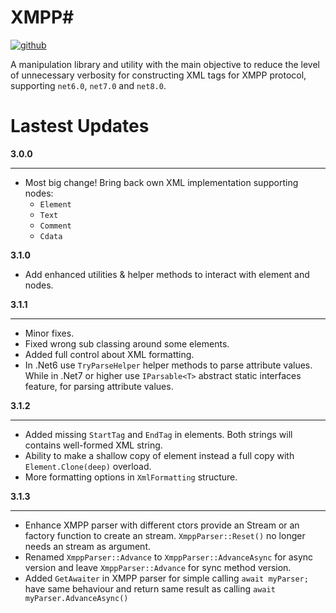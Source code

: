 ﻿# XMPP#

[![github](https://img.shields.io/badge/XmppSharp-1?style=plastic&logo=github&label=Github)](https://github.com/nathan130200/XmppSharp)

A manipulation library and utility with the main objective to reduce the level of unnecessary verbosity for constructing XML tags for XMPP protocol, supporting `net6.0`, `net7.0` and `net8.0`.

# Lastest Updates

**3.0.0**
____
- Most big change! Bring back own XML implementation supporting nodes:
	- `Element`
	- `Text`
	- `Comment`
	- `Cdata`

**3.1.0**
- Add enhanced utilities & helper methods to interact with element and nodes.

**3.1.1**
____
- Minor fixes.
- Fixed wrong sub classing around some elements.
- Added full control about XML formatting.
- In .Net6 use `TryParseHelper` helper methods to parse attribute values. While in .Net7 or higher use `IParsable<T>` abstract static interfaces feature, for parsing attribute values.

**3.1.2**
____
- Added missing `StartTag` and `EndTag` in elements. Both strings will contains well-formed XML string.
- Ability to make a shallow copy of element instead a full copy with `Element.Clone(deep)` overload.
- More formatting options in `XmlFormatting` structure.

**3.1.3**
____
- Enhance XMPP parser with different ctors provide an Stream or an factory function to create an stream. `XmppParser::Reset()` no longer needs an stream as argument.
- Renamed `XmppParser::Advance` to `XmppParser::AdvanceAsync` for async version and leave `XmppParser::Advance` for sync method version.
- Added `GetAwaiter` in XMPP parser for simple calling `await myParser;` have same behaviour and return same result as calling `await myParser.AdvanceAsync()`